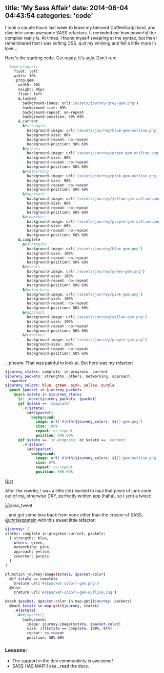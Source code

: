 title: 'My Sass Affair'
date: 2014-06-04 04:43:54
categories: 'code'
---

I took a couple hours last week to leave my beloved CoffeeScript land, and dive into some awesome SASS refactors. It reminded me how powerful the compiler really is. At times, I found myself swearing at the syntax, but then I remembered that I was writing CSS, quit my whining and fell a little more in love...

Here's the starting code. Get ready. It's ugly. Don't run:

``` bash
  #gem-progress
    float: left
    width: 30%
    .prog-gem
      width: 20%
      height: 45px
      float: left
      &.locked
        background-image: url('/assets/journey/grey-gem.png')
        background-size: 89%
        background-repeat: no-repeat
        background-position: 50% 60%
      &.current
        &#strengths
          background-image: url('/assets/journey/blue-gem-outline.png')
          background-size: 86%
          background-repeat: no-repeat
          background-position: 50% 60%
        &#others
          background-image: url('/assets/journey/green-gem-outline.png')
          background-size: 86%
          background-repeat: no-repeat
          background-position: 50% 60%
        &#networking
          background-image: url('/assets/journey/pink-gem-outline.png')
          background-size: 86%
          background-repeat: no-repeat
          background-position: 50% 60%
        &#approach
          background-image: url('/assets/journey/yellow-gem-outline.png')
          background-size: 86%
          background-repeat: no-repeat
          background-position: 50% 60%
        &#coworker
          background-image: url('/assets/journey/purple-gem-outline.png')
          background-size: 86%
          background-repeat: no-repeat
          background-position: 50% 60%
      &.complete
        &#strengths
          background-image: url('/assets/journey/blue-gem.png')
          background-size: 100%
          background-repeat: no-repeat
          background-position: 50% 60%
        &#others
          background-image: url('/assets/journey/green-gem.png')
          background-size: 100%
          background-repeat: no-repeat
          background-position: 50% 60%
        &#networking
          background-image: url('/assets/journey/pink-gem.png')
          background-size: 100%
          background-repeat: no-repeat
          background-position: 50% 60%
        &#approach
          background-image: url('/assets/journey/yellow-gem.png')
          background-size: 100%
          background-repeat: no-repeat
          background-position: 50% 60%
        &#coworker
          background-image: url('/assets/journey/purple-gem.png')
          background-size: 100%
          background-repeat: no-repeat
          background-position: 50% 60%
```

...pheww. That was painful to look at. But here was my refactor:

``` sass
$journey_states: complete, in-progress, current
$joureny_packets: strengths, others, networking, approach,
  coworker
$joureny_colors: blue, green, pink, yellow, purple
  @each $packet in $joureny_packets
    @each $state in $journey_states
      $i: index($joureny_packets, $packet)
      @if $state == 'complete'
        .#{$state}
          &##{$packet}
            background:
              image: url('#{nth($joureny_colors, $i)}-gem.png')
              size: 100%
              repeat: no-repeat
              position: 50% 60%
      @if $state == 'in-progress' or $state == 'current'
        .#{$state}
          &##{$packet}
            background:
              image: url('#{nth($joureny_colors, $i)}-gem-outline.png')
              size: 87%
              repeat: no-repeat
              position: 50% 60%
```
[Gist](https://gist.github.com/jmiramant/62011e913b0cc31816e3)

After the rewrite, I was a little (lot) excited to haul that piece of junk code out of my, otherwise DRY, perfectly written app (haha), so I sent a tweet:

![sass_tweet](/../images/sass_tweet.png)

...and got some love back from none other than the creator of SASS, [@chriseppstein](https://twitter.com/chriseppstein) with this sweet little refactor:

``` bash
$journey: (
states: complete in-progress current, packets:
  ( strengths: blue,
    others: green,
    networking: pink,
    approach: yellow,
    coworker: purple
  )
)

@function journey-image($state, $packet-color)
  @if $state == complete
    @return url('#{$packet-color}-gem.png')
  @else
    @return url('#{$packet-color}-gem-outline.png')

@each $packet, $packet-color in map-get($journey, packets)
  @each $state in map-get($journey, states)
    .#{$state}
      &##{$packet}
        background:
          image: journey-image($state, $packet-color)
          size: if($state == complete, 100%, 87%)
          repeat: no-repeat
          position: 50% 60%
```

### Lessons:
* The support in the dev communitinty is awesome!
* SASS HAS MAP!!! aka...read the docs.